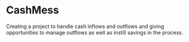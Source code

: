 # CashMess

Creating a project to handle cash inflows and outflows and giving opportunities to manage outflows as well as instill savings in the process.
